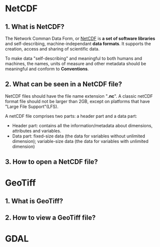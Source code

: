# NetCDF
## 1. What is NetCDF?
The Network Comman Data Form, or [NetCDF](https://www.unidata.ucar.edu/software/netcdf/docs/) is **a set of software libraries** 
and self-describing, machine-independant **data formats**. It supports the creation, access and sharing of scientific data. 

To make data "self-describing" and meaningful to both humans and machines, the names, units of measure and other metadata should be meaningful and conform to **Conventions**. 

## 2. What can be seen in a NetCDF file?
NetCDF files should have the file name extension "**.nc**". A classic netCDF format file should not be larger than 2GB, except on platforms that have "Large File Support"(LFS). 

A netCDF file comprises two parts: a header part and a data part:
* Header part: contains all the information/metadata about dimensions, attributes and variables. 
* Data part: fixed-size data (the data for variables without unlimited dimension); variable-size data (the data for variables with unlimited dimension)

## 3. How to open a NetCDF file?

# GeoTiff
## 1. What is GeoTiff?

## 2. How to view a GeoTiff file?

# GDAL
